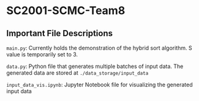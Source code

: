 # SC2001-SCMC-Team8
 
## Important File Descriptions
```main.py```: Currently holds the demonstration of the hybrid sort algorithm. S value is temporarily set to 3.

```data.py```: Python file that generates multiple batches of input data. The generated data are stored at ```./data_storage/input_data```

```input_data_vis.ipynb```: Jupyter Notebook file for visualizing the generated input data